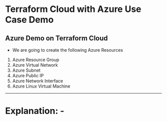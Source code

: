 # Terraform Cloud with Azure Use Case Demo

## Azure Demo on Terraform Cloud

- We are going to create the following Azure Resources
1. Azure Resource Group
2. Azure Virtual Network
3. Azure Subnet
4. Azure Public IP
5. Azure Network Interface
6. Azure Linux Virtual Machine

----------------------------------------------------------------------------------------------------------------------------------------

# Explanation: - 

